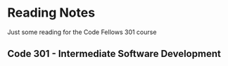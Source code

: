 # Reading Notes

Just some reading for the Code Fellows 301 course

## Code 301 - Intermediate Software Development
